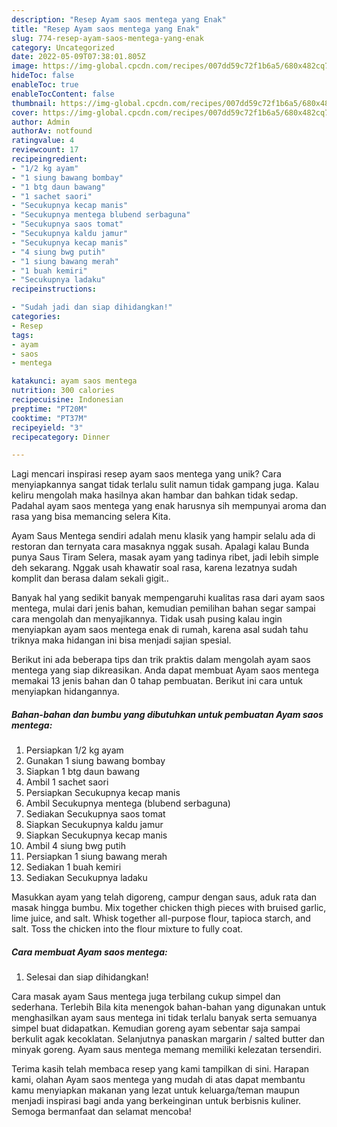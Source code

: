 ```yaml
---
description: "Resep Ayam saos mentega yang Enak"
title: "Resep Ayam saos mentega yang Enak"
slug: 774-resep-ayam-saos-mentega-yang-enak
category: Uncategorized
date: 2022-05-09T07:38:01.805Z
image: https://img-global.cpcdn.com/recipes/007dd59c72f1b6a5/680x482cq70/ayam-saos-mentega-foto-resep-utama.jpg
hideToc: false
enableToc: true
enableTocContent: false
thumbnail: https://img-global.cpcdn.com/recipes/007dd59c72f1b6a5/680x482cq70/ayam-saos-mentega-foto-resep-utama.jpg
cover: https://img-global.cpcdn.com/recipes/007dd59c72f1b6a5/680x482cq70/ayam-saos-mentega-foto-resep-utama.jpg
author: Admin
authorAv: notfound
ratingvalue: 4
reviewcount: 17
recipeingredient:
- "1/2 kg ayam"
- "1 siung bawang bombay"
- "1 btg daun bawang"
- "1 sachet saori"
- "Secukupnya kecap manis"
- "Secukupnya mentega blubend serbaguna"
- "Secukupnya saos tomat"
- "Secukupnya kaldu jamur"
- "Secukupnya kecap manis"
- "4 siung bwg putih"
- "1 siung bawang merah"
- "1 buah kemiri"
- "Secukupnya ladaku"
recipeinstructions:

- "Sudah jadi dan siap dihidangkan!"
categories:
- Resep
tags:
- ayam
- saos
- mentega

katakunci: ayam saos mentega 
nutrition: 300 calories
recipecuisine: Indonesian
preptime: "PT20M"
cooktime: "PT37M"
recipeyield: "3"
recipecategory: Dinner

---
```





Lagi mencari inspirasi resep ayam saos mentega yang unik? Cara menyiapkannya sangat tidak terlalu sulit namun tidak gampang juga. Kalau keliru mengolah maka hasilnya akan hambar dan bahkan tidak sedap. Padahal ayam saos mentega yang enak harusnya sih mempunyai aroma dan rasa yang bisa memancing selera Kita.





Ayam Saus Mentega sendiri adalah menu klasik yang hampir selalu ada di restoran dan ternyata cara masaknya nggak susah. Apalagi kalau Bunda punya Saus Tiram Selera, masak ayam yang tadinya ribet, jadi lebih simple deh sekarang. Nggak usah khawatir soal rasa, karena lezatnya sudah komplit dan berasa dalam sekali gigit..

Banyak hal yang sedikit banyak mempengaruhi kualitas rasa dari ayam saos mentega, mulai dari jenis bahan, kemudian pemilihan bahan segar sampai cara mengolah dan menyajikannya. Tidak usah pusing kalau ingin menyiapkan ayam saos mentega enak di rumah, karena asal sudah tahu triknya maka hidangan ini bisa menjadi sajian spesial.






Berikut ini ada beberapa tips dan trik praktis dalam mengolah ayam saos mentega yang siap dikreasikan. Anda dapat membuat Ayam saos mentega memakai 13 jenis bahan dan 0 tahap pembuatan. Berikut ini cara untuk menyiapkan hidangannya.

<!--inarticleads1-->

##### Bahan-bahan dan bumbu yang dibutuhkan untuk pembuatan Ayam saos mentega:

1. Persiapkan 1/2 kg ayam
1. Gunakan 1 siung bawang bombay
1. Siapkan 1 btg daun bawang
1. Ambil 1 sachet saori
1. Persiapkan Secukupnya kecap manis
1. Ambil Secukupnya mentega (blubend serbaguna)
1. Sediakan Secukupnya saos tomat
1. Siapkan Secukupnya kaldu jamur
1. Siapkan Secukupnya kecap manis
1. Ambil 4 siung bwg putih
1. Persiapkan 1 siung bawang merah
1. Sediakan 1 buah kemiri
1. Sediakan Secukupnya ladaku


Masukkan ayam yang telah digoreng, campur dengan saus, aduk rata dan masak hingga bumbu. Mix together chicken thigh pieces with bruised garlic, lime juice, and salt. Whisk together all-purpose flour, tapioca starch, and salt. Toss the chicken into the flour mixture to fully coat. 

<!--inarticleads2-->

##### Cara membuat Ayam saos mentega:


1. Selesai dan siap dihidangkan!

Cara masak ayam Saus mentega juga terbilang cukup simpel dan sederhana. Terlebih Bila kita menengok bahan-bahan yang digunakan untuk menghasilkan ayam saus mentega ini tidak terlalu banyak serta semuanya simpel buat didapatkan. Kemudian goreng ayam sebentar saja sampai berkulit agak kecoklatan. Selanjutnya panaskan margarin / salted butter dan minyak goreng. Ayam saus mentega memang memiliki kelezatan tersendiri. 

Terima kasih telah membaca resep yang kami tampilkan di sini. Harapan kami, olahan Ayam saos mentega yang mudah di atas dapat membantu kamu menyiapkan makanan yang lezat untuk keluarga/teman maupun menjadi inspirasi bagi anda yang berkeinginan untuk berbisnis kuliner. Semoga bermanfaat dan selamat mencoba!
